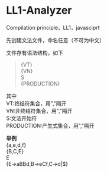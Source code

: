 # LL1-Analyzer
Compilation principle，LL1，javasciprt

先创建文法文件，命名任意（不可为中文）  

文件存有语法结构，如下  

> {VT}  
> {VN}  
> S  
> {PRODUCTION}  

其中  
VT:终结符集合，用","隔开  
VN:非终结符集合，用","隔开  
S:文法开始符  
PRODUCTION:产生式集合，用","隔开  

**举例**  
{a,e,d,f}  
{B,C,E}  
E  
{E->aBBd,B->eCf,C->d|$}  
